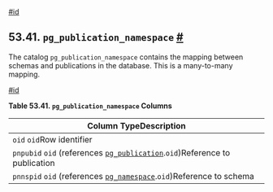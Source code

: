 [#id](#CATALOG-PG-PUBLICATION-NAMESPACE)

## 53.41. `pg_publication_namespace` [#](#CATALOG-PG-PUBLICATION-NAMESPACE)



The catalog `pg_publication_namespace` contains the mapping between schemas and publications in the database. This is a many-to-many mapping.

[#id](#id-1.10.4.43.4)

**Table 53.41. `pg_publication_namespace` Columns**

| Column TypeDescription                                                                                     |
| ---------------------------------------------------------------------------------------------------------- |
| `oid` `oid`Row identifier                                                                                  |
| `pnpubid` `oid` (references [`pg_publication`](catalog-pg-publication).`oid`)Reference to publication |
| `pnnspid` `oid` (references [`pg_namespace`](catalog-pg-namespace).`oid`)Reference to schema          |